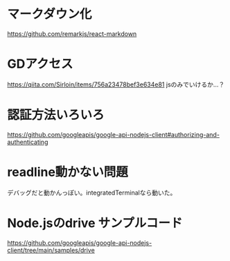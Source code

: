 
# マークダウン化

https://github.com/remarkjs/react-markdown


# GDアクセス

https://qiita.com/Sirloin/items/756a23478bef3e634e81
jsのみでいけるか…？



# 認証方法いろいろ

https://github.com/googleapis/google-api-nodejs-client#authorizing-and-authenticating



# readline動かない問題

デバッグだと動かんっぽい。integratedTerminalなら動いた。


# Node.jsのdrive サンプルコード

https://github.com/googleapis/google-api-nodejs-client/tree/main/samples/drive


























